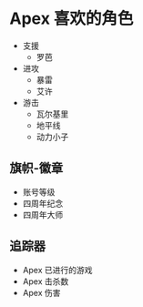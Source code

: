 # Apex 喜欢的角色

- 支援
    - 罗芭
- 进攻
    - 暴雷
    - 艾许
- 游击
    - 瓦尔基里
    - 地平线
    - 动力小子

## 旗帜-徽章

- 账号等级
- 四周年纪念
- 四周年大师

## 追踪器

- Apex 已进行的游戏
- Apex 击杀数
- Apex 伤害
